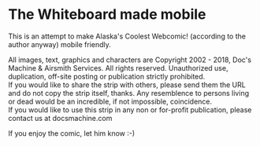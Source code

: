 # The Whiteboard made mobile

This is an attempt to make Alaska's Coolest Webcomic! (according to the author anyway) mobile friendly.

All images, text, graphics and characters are Copyright 2002 - 2018, Doc's Machine & Airsmith Services. All rights reserved. Unauthorized use, duplication, off-site posting or publication strictly prohibited.  
If you would like to share the strip with others, please send them the URL and do not copy the strip itself, thanks. Any resemblence to persons living or dead would be an incredible, if not impossible, coincidence.  
If you would like to use this strip in any non or for-profit publication, please contact us at docsmachine.com  

If you enjoy the comic, let him know :-)  